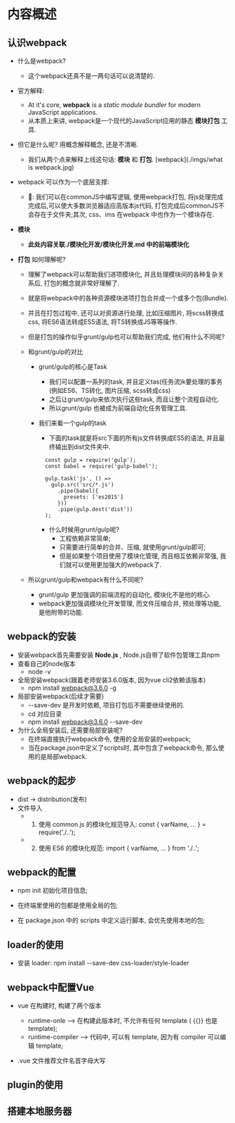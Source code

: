 # 内容概述

## 认识webpack

* 什么是webpack?
  * 这个webpack还真不是一两句话可以说清楚的.

* 官方解释:
  * At it's core, __webpack__ is a _static module bundler_ for modern JavaScript applications.
  * 从本质上来讲, webpack是一个现代的JavaScript应用的静态 __模块打包__ 工具.

* 但它是什么呢? 用概念解释概念, 还是不清晰.
  * 我们从两个点来解释上线这句话: __模块__ 和 __打包__.
[webpack](./imgs/what is webpack.jpg)
* webpack 可以作为一个底层支撑:
  * 🌰: 我们可以在commonJS中编写逻辑, 使用webpack打包, 将js处理完成完成后,可以使大多数浏览器适应高版本js代码, 打包完成后commonJS不会存在于文件夹;其次, css、ims 在webpack 中也作为一个模块存在.
* __模块__
  * __此处内容关联./模块化开发/模块化开发.md 中的前端模块化__
* __打包__ 如何理解呢?
  * 理解了webpack可以帮助我们进项模块化, 并且处理模块间的各种复杂关系后, 打包的概念就非常好理解了.
  * 就是将webpack中的各种资源模块进项打包合并成一个或多个包(Bundle).
  * 并且在打包过程中, 还可以对资源进行处理, 比如压缩图片, 将scss转换成css, 将ES6语法转成ES5语法, 将TS转换成JS等等操作.
  * 但是打包的操作似乎grunt/gulp也可以帮助我们完成, 他们有什么不同呢?
  * 和grunt/gulp的对比
    * grunt/gulp的核心是Task
      * 我们可以配置一系列的task, 并且定义tas(任务流)k要处理的事务(例如ES6、TS转化, 图片压缩, scss转成css)
      * 之后让grunt/gulp来依次执行这些task, 而且让整个流程自动化.
      * 所以grunt/gulp 也被成为前端自动化任务管理工具.
    * 我们来看一个gulp的task
      * 下面的task就是将src下面的所有js文件转换成ES5的语法, 并且最终输出到dist文件夹中.

      ```gulp
        const gulp = require('gulp');
        const babel = require('gulp-babel');

        gulp.task('js', () =>
          gulp.src('src/*.js')
            .pipe(babel({
              presets: ['es2015']
            }))
            .pipe(gulp.dest('dist'))
        );
      ```

      * 什么时候用grunt/gulp呢?
        * 工程依赖非常简单;
        * 只需要进行简单的合并、压缩, 就使用grunt/gulp即可;
        * 但是如果整个项目使用了模块化管理, 而且相互依赖非常强, 我们就可以使用更加强大的webpack了.
  
  * 所以grunt/gulp和webpack有什么不同呢?
    * grunt/gulp 更加强调的前端流程的自动化, 模块化不是他的核心.
    * webpack更加强调模块化开发管理, 而文件压缩合并, 预处理等功能, 是他附带的功能.

## webpack的安装

* 安装webpack首先需要安装 __Node.js__ , Node.js自带了软件包管理工具npm
* 查看自己的node版本
  * node -v
* 全局安装webpack(跟着老师安装3.6.0版本, 因为vue cli2依赖该版本)
  * npm install webpack@3.6.0 -g
* 局部安装webpack(后续才需要)
  * --save-dev 是开发时依赖, 项目打包后不需要继续使用的.
  * cd 对应目录
  * npm install webpack@3.6.0 --save-dev
* 为什么全局安装后, 还需要局部安装呢?
  * 在终端直接执行webpack命令, 使用的全局安装的webpack;
  * 当在package.json中定义了scripts时, 其中包含了webpack命令, 那么使用的是局部webpack.

## webpack的起步

* dist -> distribution(发布)
* 文件导入
  * 1. 使用 common.js 的模块化规范导入: const { varName, ... } = require('./..');
  * 2. 使用 ES6 的模块化规范: import { varName, ... } from './..';

## webpack的配置

* npm init 初始化项目信息;

* 在终端里使用的包都是使用全局的包;

* 在 package.json 中的 scripts 中定义运行脚本, 会优先使用本地的包;

## loader的使用

* 安装 loader: npm install --save-dev css-loader/style-loader

## webpack中配置Vue

* vue 在构建时, 构建了两个版本
  * runtime-onle --> 在构建此版本时, 不允许有任何 template ( {{}} 也是template);
  <!-- 会报错: You are using the runtime-only build of Vue where the template compiler is not available. Either pre-compile the templates into render functions, or use the compiler-included build. -->
  * runtime-compiler --> 代码中, 可以有 template, 因为有 compiler 可以编辑 template;

* .vue 文件推荐文件名首字母大写

## plugin的使用

## 搭建本地服务器
